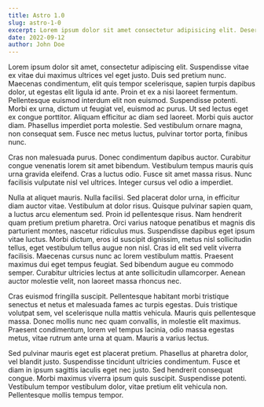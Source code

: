 ```yaml
---
title: Astro 1.0
slug: astro-1-0
excerpt: Lorem ipsum dolor sit amet consectetur adipisicing elit. Deserunt, incidunt praesentium error repellat commodi, rerum quia dolores obcaecati reiciendis quasi sunt molestiae in at, minus accusamus magni? Impedit, laboriosam exercitationem.
date: 2022-09-12
author: John Doe
---
```


Lorem ipsum dolor sit amet, consectetur adipiscing elit. Suspendisse vitae ex vitae dui maximus ultrices vel eget justo. Duis sed pretium nunc. Maecenas condimentum, elit quis tempor scelerisque, sapien turpis dapibus dolor, ut egestas elit ligula id ante. Proin et ex a nisi laoreet fermentum. Pellentesque euismod interdum elit non euismod. Suspendisse potenti. Morbi ex urna, dictum ut feugiat vel, euismod ac purus. Ut sed lectus eget ex congue porttitor. Aliquam efficitur ac diam sed laoreet. Morbi quis auctor diam. Phasellus imperdiet porta molestie. Sed vestibulum ornare magna, non consequat sem. Fusce nec metus luctus, pulvinar tortor porta, finibus nunc.

Cras non malesuada purus. Donec condimentum dapibus auctor. Curabitur congue venenatis lorem sit amet bibendum. Vestibulum tempus mauris quis urna gravida eleifend. Cras a luctus odio. Fusce sit amet massa risus. Nunc facilisis vulputate nisl vel ultrices. Integer cursus vel odio a imperdiet.

Nulla at aliquet mauris. Nulla facilisi. Sed placerat dolor urna, in efficitur diam auctor vitae. Vestibulum at dolor risus. Quisque pulvinar sapien quam, a luctus arcu elementum sed. Proin id pellentesque risus. Nam hendrerit quam pretium pretium pharetra. Orci varius natoque penatibus et magnis dis parturient montes, nascetur ridiculus mus. Suspendisse dapibus eget ipsum vitae luctus. Morbi dictum, eros id suscipit dignissim, metus nisl sollicitudin tellus, eget vestibulum tellus augue non nisl. Cras id elit sed velit viverra facilisis. Maecenas cursus nunc ac lorem vestibulum mattis. Praesent maximus dui eget tempus feugiat. Sed bibendum augue eu commodo semper. Curabitur ultricies lectus at ante sollicitudin ullamcorper. Aenean auctor molestie velit, non laoreet massa rhoncus nec.

Cras euismod fringilla suscipit. Pellentesque habitant morbi tristique senectus et netus et malesuada fames ac turpis egestas. Duis tristique volutpat sem, vel scelerisque nulla mattis vehicula. Mauris quis pellentesque massa. Donec mollis nunc nec quam convallis, in molestie elit maximus. Praesent condimentum, lorem vel tempus lacinia, odio massa egestas metus, vitae rutrum ante urna at quam. Mauris a varius lectus.

Sed pulvinar mauris eget est placerat pretium. Phasellus at pharetra dolor, vel blandit justo. Suspendisse tincidunt ultricies condimentum. Fusce et diam in ipsum sagittis iaculis eget nec justo. Sed hendrerit consequat congue. Morbi maximus viverra ipsum quis suscipit. Suspendisse potenti. Vestibulum tempor vestibulum dolor, vitae pretium elit vehicula non. Pellentesque mollis tempus tempor.
